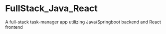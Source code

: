 # FullStack_Java_React

A full-stack task-manager app utilizing Java/Springboot backend and React frontend
